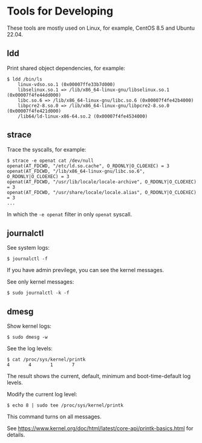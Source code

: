 # Tools for Developing

These tools are mostly used on Linux, for example, CentOS 8.5 and Ubuntu 22.04.

## ldd

Print shared object dependencies, for example:

```console
$ ldd /bin/ls
    linux-vdso.so.1 (0x00007ffe33b7d000)
    libselinux.so.1 => /lib/x86_64-linux-gnu/libselinux.so.1 (0x00007f4fe44dd000)
    libc.so.6 => /lib/x86_64-linux-gnu/libc.so.6 (0x00007f4fe42b4000)
    libpcre2-8.so.0 => /lib/x86_64-linux-gnu/libpcre2-8.so.0 (0x00007f4fe421d000)
    /lib64/ld-linux-x86-64.so.2 (0x00007f4fe4534000)
```

## strace

Trace the syscalls, for example:

```console
$ strace -e openat cat /dev/null
openat(AT_FDCWD, "/etc/ld.so.cache", O_RDONLY|O_CLOEXEC) = 3
openat(AT_FDCWD, "/lib/x86_64-linux-gnu/libc.so.6", O_RDONLY|O_CLOEXEC) = 3
openat(AT_FDCWD, "/usr/lib/locale/locale-archive", O_RDONLY|O_CLOEXEC) = 3
openat(AT_FDCWD, "/usr/share/locale/locale.alias", O_RDONLY|O_CLOEXEC) = 3
...
```

In which the `-e openat` filter in only `openat` syscall.

## journalctl

See system logs:

```console
$ journalctl -f
```

If you have admin previlege, you can see the kernel messages.

See only kernel messages:

```console
$ sudo journalctl -k -f
```

## dmesg

Show kernel logs:

```console
$ sudo dmesg -w
```

See the log levels:

```console
$ cat /proc/sys/kernel/printk
4       4       1       7
```

The result shows the current, default, minimum and boot-time-default log levels.

Modify the current log level:

```console
$ echo 8 | sudo tee /proc/sys/kernel/printk
```

This command turns on all messages.

See <https://www.kernel.org/doc/html/latest/core-api/printk-basics.html> for details.
